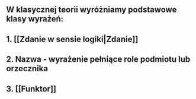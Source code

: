 ## W klasycznej teorii wyróżniamy podstawowe klasy wyrażeń:
## 1. **[[Zdanie w sensie logiki|Zdanie]]** 
## 2. **Nazwa** - wyrażenie pełniące role podmiotu lub orzecznika
## 3. **[[Funktor]]**
